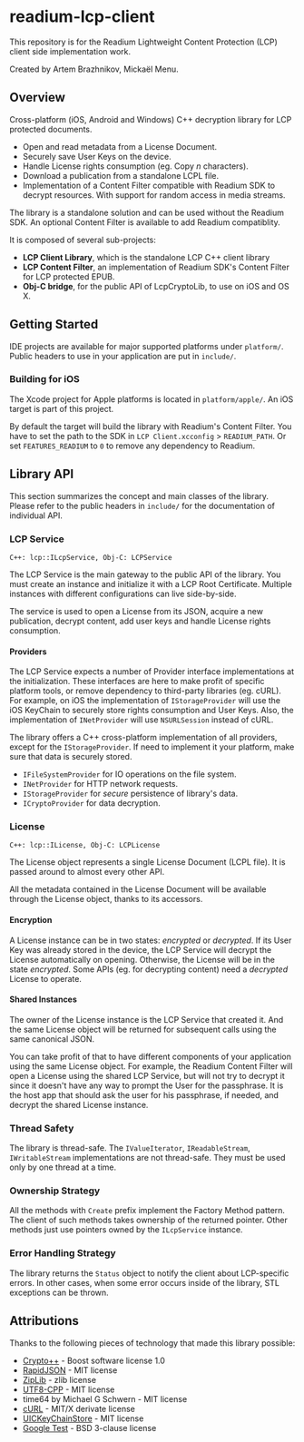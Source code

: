 readium-lcp-client
==================

This repository is for the Readium Lightweight Content Protection (LCP) client side implementation work.

Created by Artem Brazhnikov, Mickaël Menu.


## Overview

Cross-platform (iOS, Android and Windows) C++ decryption library for LCP protected documents.

 * Open and read metadata from a License Document.
 * Securely save User Keys on the device.
 * Handle License rights consumption (eg. Copy *n* characters).
 * Download a publication from a standalone LCPL file.
 * Implementation of a Content Filter compatible with Readium SDK to decrypt resources. With support for random access in media streams.
 
 
The library is a standalone solution and can be used without the Readium SDK. An optional Content Filter is available to add Readium compatiblity.


It is composed of several sub-projects:

* **LCP Client Library**, which is the standalone LCP C++ client library
* **LCP Content Filter**, an implementation of Readium SDK's Content Filter for LCP protected EPUB.
* **Obj-C bridge**, for the public API of LcpCryptoLib, to use on iOS and OS X.


## Getting Started

IDE projects are available for major supported platforms under `platform/`. Public headers to use in your application are put in `include/`.


### Building for iOS

The Xcode project for Apple platforms is located in `platform/apple/`. An iOS target is part of this project.

By default the target will build the library with Readium's Content Filter. You have to set the path to the SDK in `LCP Client.xcconfig` > `READIUM_PATH`. Or set `FEATURES_READIUM` to `0` to remove any dependency to Readium.


## Library API

This section summarizes the concept and main classes of the library. Please refer to the public headers in `include/` for the documentation of individual API.

### LCP Service

`C++: lcp::ILcpService, Obj-C: LCPService`

The LCP Service is the main gateway to the public API of the library. You must create an instance and initialize it with a LCP Root Certificate. Multiple instances with different configurations can live side-by-side.

The service is used to open a License from its JSON, acquire a new publication, decrypt content, add user keys and handle License rights consumption.


#### Providers

The LCP Service expects a number of Provider interface implementations at the initialization. These interfaces are here to make profit of specific platform tools, or remove dependency to third-party libraries (eg. cURL). For example, on iOS the implementation of `IStorageProvider` will use the iOS KeyChain to securely store rights consumption and User Keys. Also, the implementation of `INetProvider` will use `NSURLSession` instead of cURL.

The library offers a C++ cross-platform implementation of all providers, except for the `IStorageProvider`. If need to implement it your platform, make sure that data is securely stored.

* `IFileSystemProvider` for IO operations on the file system.
* `INetProvider` for HTTP network requests.
* `IStorageProvider` for *secure* persistence of library's data.
* `ICryptoProvider` for data decryption.


### License

`C++: lcp::ILicense, Obj-C: LCPLicense`

The License object represents a single License Document (LCPL file). It is passed around to almost every other API.

All the metadata contained in the License Document will be available through the License object, thanks to its accessors.

#### Encryption

A License instance can be in two states: *encrypted* or *decrypted*. If its User Key was already stored in the device, the LCP Service will decrypt the License automatically on opening. Otherwise, the License will be in the state *encrypted*. Some APIs (eg. for decrypting content) need a *decrypted* License to operate.

#### Shared Instances

The owner of the License instance is the LCP Service that created it. And the same License object will be returned for subsequent calls using the same canonical JSON.

You can take profit of that to have different components of your application using the same License object. For example, the Readium Content Filter will open a License using the shared LCP Service, but will not try to decrypt it since it doesn't have any way to prompt the User for the passphrase. It is the host app that should ask the user for his passphrase, if needed, and decrypt the shared License instance.

### Thread Safety
The library is thread-safe. The `IValueIterator`, `IReadableStream`, `IWritableStream` implementations are not thread-safe. They must be used only by one thread at a time.

### Ownership Strategy
All the methods with `Create` prefix implement the Factory Method pattern. The client of such methods takes ownership of the returned pointer. Other methods just use pointers owned by the `ILcpService` instance.

### Error Handling Strategy
The library returns the `Status` object to notify the client about LCP-specific errors. In other cases, when some error occurs inside of the library, STL exceptions can be thrown.

## Attributions

Thanks to the following pieces of technology that made this library possible:

* [Crypto++](http://www.cryptopp.com/) - Boost
software license 1.0
* [RapidJSON](https://github.com/miloyip/rapidjson) - MIT license
* [ZipLib](https://bitbucket.org/wbenny/ziplib) - zlib license
* [UTF8-CPP](https://github.com/nemtrif/utfcpp) - MIT license
* time64 by Michael G Schwern - MIT license
* [cURL](http://curl.haxx.se/) - MIT/X derivate license
* [UICKeyChainStore](https://github.com/kishikawakatsumi/UICKeyChainStore) - MIT license
* [Google Test](http://code.google.com/p/googletest/) - BSD 3-clause license
